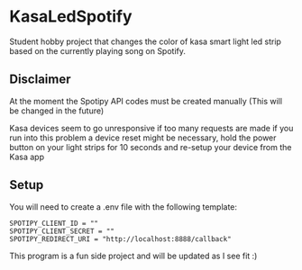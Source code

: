 # KasaLedSpotify

Student hobby project that changes the color of kasa smart light led strip based on the currently playing song on Spotify.

## Disclaimer
At the moment the Spotipy API codes must be created manually (This will be changed in the future)

Kasa devices seem to go unresponsive if too many requests are made if you run into this problem a device reset might be necessary, hold the power button on your light strips for 10 seconds and re-setup your device from the Kasa app

## Setup

You will need to create a .env file with the following template:

```
SPOTIPY_CLIENT_ID = ""
SPOTIPY_CLIENT_SECRET = ""
SPOTIPY_REDIRECT_URI = "http://localhost:8888/callback"
```


This program is a fun side project and will be updated as I see fit :)
